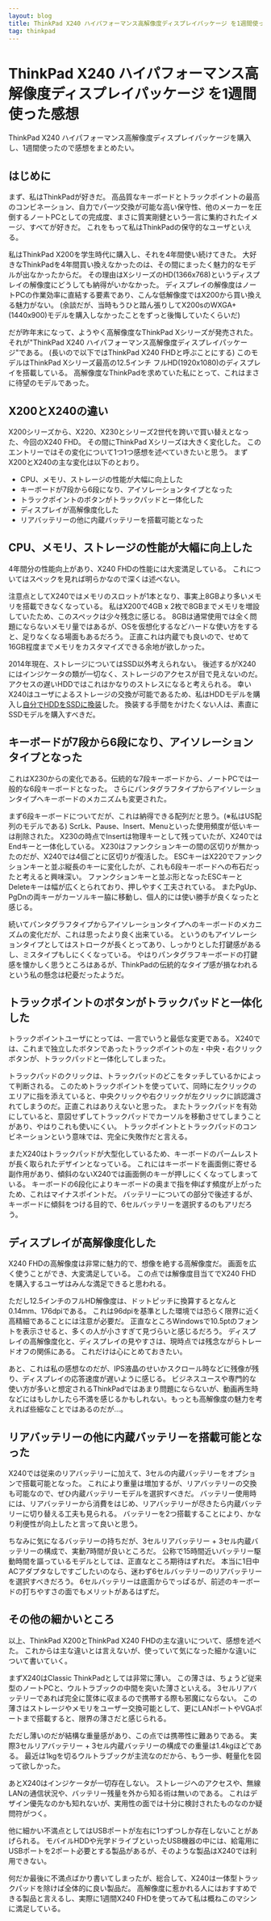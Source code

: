 ```yaml
---
layout: blog
title: ThinkPad X240 ハイパフォーマンス高解像度ディスプレイパッケージ を1週間使った感想
tag: thinkpad
---
```


# ThinkPad X240 ハイパフォーマンス高解像度ディスプレイパッケージ を1週間使った感想

ThinkPad X240 ハイパフォーマンス高解像度ディスプレイパッケージを購入し、1週間使ったので感想をまとめたい。

## はじめに

まず、私はThinkPadが好きだ。
高品質なキーボードとトラックポイントの最高のコンビネーション、自力でパーツ交換が可能な高い保守性、他のメーカーを圧倒するノートPCとしての完成度、まさに質実剛健という一言に集約されたイメージ、すべてが好きだ。
これをもって私はThinkPadの保守的なユーザといえる。

私はThinkPad X200を学生時代に購入し、それを4年間使い続けてきた。
大好きなThinkPadを4年間買い換えなかったのは、その間にまったく魅力的なモデルが出なかったからだ。
その理由はXシリーズのHD(1366x768)というディスプレイの解像度にどうしても納得がいかなかった。
ディスプレイの解像度はノートPCの作業効率に直結する要素であり、こんな低解像度ではX200から買い換える魅力がない。
(余談だが、当時もうひと踏ん張りしてX200sのWXGA+(1440x900)モデルを購入しなかったことをずっと後悔していたくらいだ)

だが昨年末になって、ようやく高解像度なThinkPad Xシリーズが発売された。
それが"ThinkPad X240 ハイパフォーマンス高解像度ディスプレイパッケージ"である。
(長いので以下ではThinkPad X240 FHDと呼ぶことにする)
このモデルはThinkPad Xシリーズ最高の12.5インチ フルHD(1920x1080)のディスプレイを搭載している。
高解像度なThinkPadを求めていた私にとって、これはまさに待望のモデルであった。

## X200とX240の違い

X200シリーズから、X220、X230とシリーズ2世代を跨いで買い替えとなった、今回のX240 FHD。
その間にThinkPad Xシリーズは大きく変化した。
このエントリーではその変化について1つ1つ感想を述べていきたいと思う。
まずX200とX240の主な変化は以下のとおり。

- CPU、メモリ、ストレージの性能が大幅に向上した
- キーボードが7段から6段になり、アイソレーションタイプとなった
- トラックポイントのボタンがトラックパッドと一体化した
- ディスプレイが高解像度化した
- リアバッテリーの他に内蔵バッテリーを搭載可能となった

## CPU、メモリ、ストレージの性能が大幅に向上した

4年間分の性能向上があり、X240 FHDの性能には大変満足している。
これについてはスペックを見れば明らかなので深くは述べない。

注意点としてX240ではメモリのスロットが1本となり、事実上8GBより多いメモリを搭載できなくなっている。
私はX200で4GB x 2枚で8GBまでメモリを増設していたため、このスペックは少々残念に感じる。
8GBは通常使用では全く問題にならないメモリ量ではあるが、OSを仮想化するなどハードな使い方をすると、足りなくなる場面もあるだろう。
正直これは内蔵でも良いので、せめて16GB程度までメモリをカスタマイズできる余地が欲しかった。

2014年現在、ストレージについてはSSD以外考えられない。
後述するがX240にはインジケータの類が一切なく、ストレージのアクセスが目で見えないのだ。
アクセスの遅いHDDではこれはかなりのストレスになると考えられる。
幸いX240はユーザによるストレージの交換が可能であるため、私はHDDモデルを購入し[自分でHDDをSSDに換装](http://www.xmisao.com/2014/01/17/thinkpad-x240-hdd-to-ssd.html)した。
換装する手間をかけたくない人は、素直にSSDモデルを購入すべきだ。

## キーボードが7段から6段になり、アイソレーションタイプとなった

これはX230からの変化である。伝統的な7段キーボードから、ノートPCでは一般的な6段キーボードとなった。
さらにパンタグラフタイプからアイソレーションタイプへキーボードのメカニズムも変更された。

まず6段キーボードについてだが、これは納得できる配列だと思う。(※私はUS配列のモデルである)
ScrLk、Pause、Insert、Menuといった使用頻度が低いキーは削除された。
X230の時点でInsertは物理キーとして残っていたが、X240ではEndキーと一体化している。
X230はファンクションキーの間の区切りが無かったのだが、X240では4個ごとに区切りが復活した。
ESCキーはX220でファンクションキーと並ぶ縦長のキーに変化したが、これも6段キーボードへの布石だったと考えると興味深い。
ファンクションキーと並ぶ形となったESCキーとDeleteキーは幅が広くとられており、押しやすく工夫されている。
またPgUp、PgDnの両キーがカーソルキー脇に移動し、個人的には使い勝手が良くなったと感じる。

続いてパンタグラフタイプからアイソレーションタイプへのキーボードのメカニズムの変化だが、これは思ったより良く出来ている。
というのもアイソレーションタイプとしてはストロークが長くとってあり、しっかりとした打鍵感があるし、ミスタイプもしにくくなっている。
やはりパンタグラフキーボードの打鍵感を懐かしく思うところはあるが、ThinkPadの伝統的なタイプ感が損なわれるという私の懸念は杞憂だったようだ。

## トラックポイントのボタンがトラックパッドと一体化した

トラックポイントユーザにとっては、一言でいうと最低な変更である。
X240では、これまで独立したボタンであったトラックポイントの左・中央・右クリックボタンが、トラックパッドと一体化してしまった。

トラックパッドのクリックは、トラックパッドのどこをタッチしているかによって判断される。
このためトラックポイントを使っていて、同時に左クリックのエリアに指を添えていると、中央クリックや右クリックが左クリックに誤認識されてしまうのだ。正直これはありえないと思った。
またトラックパッドを有効にしていると、意図せずしてトラックパッドでカーソルを移動させてしまうことがあり、やはりこれも使いにくい。
トラックポイントとトラックパッドのコンビネーションという意味では、完全に失敗作だと言える。

またX240はトラックパッドが大型化しているため、キーボードのパームレストが長く取られたデザインとなっている。
これにはキーボードを画面側に寄せる副作用があり、傾斜のないX240では画面側のキーが押しにくくなってしまっている。
キーボードの6段化によりキーボードの奥まで指を伸ばす頻度が上がったため、これはマイナスポイントだ。
バッテリーについての部分で後述するが、キーボードに傾斜をつける目的で、6セルバッテリーを選択するのもアリだろう。

## ディスプレイが高解像度化した

X240 FHDの高解像度は非常に魅力的で、想像を絶する高解像度だ。
画面を広く使うことができ、大変満足している。
この点では解像度目当てでX240 FHDを購入するユーザはみんな満足できると思われる。

ただし12.5インチのフルHD解像度は、ドットピッチに換算するとなんと0.14mm、176dpiである。
これは96dpiを基準とした環境では恐らく限界に近く高精細であることには注意が必要だ。
正直なところWindowsで10.5ptのフォントを表示させると、多くの人が小さすぎて見づらいと感じるだろう。
ディスプレイの高解像度化と、ディスプレイの見やすさは、現時点では残念ながらトレードオフの関係にある。
これだけは心にとめておきたい。

あと、これは私の感想なのだが、IPS液晶のせいかスクロール時などに残像が残り、ディスプレイの応答速度が遅いように感じる。
ビジネスユースや専門的な使い方が多いと想定されるThinkPadではあまり問題にならないが、動画再生時などにはもしかしたら不満を感じるかもしれない。もっとも高解像度の魅力を考えれば些細なことではあるのだが…。

## リアバッテリーの他に内蔵バッテリーを搭載可能となった

X240では従来のリアバッテリーに加えて、3セルの内蔵バッテリーをオプションで搭載可能となった。
これにより重量は増加するが、リアバッテリーの交換も可能なので、ぜひ内蔵バッテリーモデルを選択すべきだ。
バッテリー使用時には、リアバッテリーから消費をはじめ、リアバッテリーが尽きたら内蔵バッテリーに切り替える工夫も見られる。
バッテリーを2つ搭載することにより、かなり利便性が向上したと言って良いと思う。

ちなみに気になるバッテリーの持ちだが、3セルリアバッテリー + 3セル内蔵バッテリーの構成で、実動7時間が良いところだ。
公称で15時間近いバッテリー駆動時間を謳っているモデルとしては、正直なところ期待はずれだ。
本当に1日中ACアダプタなしですごしたいのなら、迷わず6セルバッテリーのリアバッテリーを選択すべきだろう。
6セルバッテリーは底面からでっぱるが、前述のキーボードの打ちやすさの面でもメリットがあるはずだ。

## その他の細かいところ

以上、ThinkPad X200とThinkPad X240 FHDの主な違いについて、感想を述べた。
これからは主な違いとは言えないが、使っていて気になった細かな違いについて書いていく。

まずX240はClassic ThinkPadとしては非常に薄い。
この薄さは、ちょうど従来型のノートPCと、ウルトラブックの中間を突いた薄さといえる。
3セルリアバッテリーであれば完全に筐体に収まるので携帯する際も邪魔にならない。
この薄さはストレージやメモリをユーザー交換可能として、更にLANポートやVGAポートまで搭載すると、限界の薄さだと感じられる。

ただし薄いのだが結構な重量感があり、この点では携帯性に難ありである。
実際3セルリアバッテリー + 3セル内蔵バッテリーの構成での重量は1.4kgほどである。
最近は1kgを切るウルトラブックが主流なのだから、もう一歩、軽量化を図って欲しかった。

あとX240はインジケータが一切存在しない。
ストレージへのアクセスや、無線LANの通信状況や、バッテリー残量を外から知る術は無いのである。
これはデザイン優先なのかも知れないが、実用性の面では十分に検討されたものなのか疑問符がつく。

他に細かい不満点としてはUSBポートが左右に1つずつしか存在しないことがあげられる。
モバイルHDDや光学ドライブといったUSB機器の中には、給電用にUSBポートを2ポート必要とする製品があるが、そのような製品はX240では利用できない。

何だか最後に不満点ばかり書いてしまったが、総合して、X240は一体型トラックパッドを除けば全体的に良い製品だ。
高解像度に惹かれる人にはおすすめできる製品と言えるし、実際に1週間X240 FHDを使ってみて私は概ねこのマシンに満足している。
